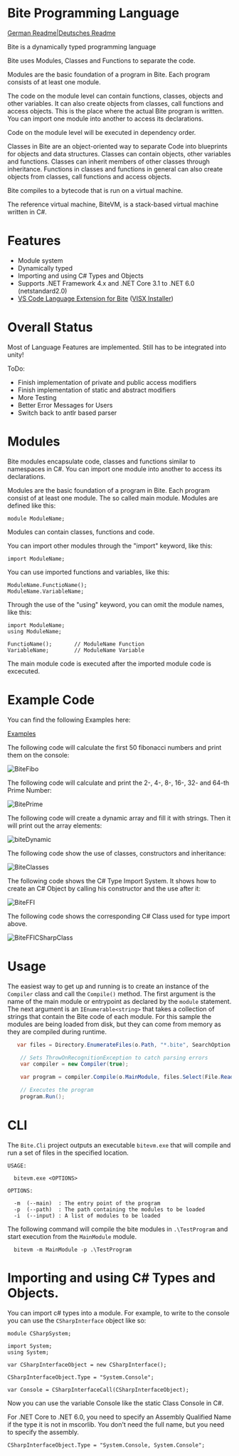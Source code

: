 # Bite Programming Language
[German Readme|Deutsches Readme](https://github.com/Maximilian-Winter/Bite-Programming-Language/blob/master/README_DE.md)



Bite is a dynamically typed programming language

Bite uses Modules, Classes and Functions to separate the code.

Modules are the basic foundation of a program in Bite. Each program consists of at least one module. 

The code on the module level can contain functions, classes, objects and other variables. It can also create objects from classes, call functions and access objects. 
This is the place where the actual Bite program is written.
You can import one module into another to access its declarations.

Code on the module level will be executed in dependency order. 

Classes in Bite are an object-oriented way to separate Code into blueprints for objects and data structures. Classes can contain objects, other variables and functions. Classes can inherit members of other classes through inheritance. Functions in classes and functions in general can also create objects from classes, call functions and access objects. 


Bite compiles to a bytecode that is run on a virtual machine.

The reference virtual machine, BiteVM, is a stack-based virtual machine written in C#.

# Features

* Module system
* Dynamically typed
* Importing  and using C# Types and Objects
* Supports .NET Framework 4.x and .NET Core 3.1 to .NET 6.0 (netstandard2.0)
* [VS Code Language Extension for Bite](https://github.com/Maximilian-Winter/Bite-Language-Extension-for-VS-Code) ([VISX Installer](https://github.com/Maximilian-Winter/Bite-Language-Extension-for-VS-Code/releases))

# Overall Status
Most of Language Features are implemented.
Still has to be integrated into unity!

ToDo:
* Finish implementation of private and public access modifiers
* Finish implementation of static and abstract modifiers
* More Testing
* Better Error Messages for Users
* Switch back to antlr based parser 

# Modules
Bite modules encapsulate code, classes and functions similar to namespaces in C#. You can import one module into another to access its declarations.

Modules are the basic foundation of a program in Bite. Each program consist of at least one module. The so called main module. Modules are defined like this:
```
module ModuleName;
```


Modules can contain classes, functions and code.

You can import other modules through the "import" keyword, like this:
```
import ModuleName;
```


You can use imported functions and variables, like this:
```
ModuleName.FunctioName();
ModuleName.VariableName;
```


Through the use of the "using" keyword, you can omit the module names, like this:
```
import ModuleName;
using ModuleName;

FunctioName();       // ModuleName Function
VariableName;        // ModuleName Variable
```

The main module code is executed after the imported module code is excecuted.


# Example Code

You can find the following Examples here:

[Examples](https://github.com/Maximilian-Winter/Bite-Programming-Language/blob/master/TestApp/TestProgram/MainModule.bite)


The following code will calculate the first 50 fibonacci numbers and print them on the console:

![BiteFibo](https://user-images.githubusercontent.com/24946356/162203003-13b87476-4d38-4187-9b76-fbdcc2ae5c6a.PNG)






The following code will calculate and print the 2-, 4-, 8-, 16-, 32- and 64-th Prime Number:

![BitePrime](https://user-images.githubusercontent.com/24946356/161903979-3d4cbdc5-8d22-4bcd-9719-a75428227d6a.PNG)






The following code will create a dynamic array and fill it with strings. Then it will print out the array elements:

![biteDynamic](https://user-images.githubusercontent.com/24946356/161903997-fe14fa25-9b80-4962-aeec-a977052b834a.PNG)





The following code show the use of classes, constructors and inheritance:

![BiteClasses](https://user-images.githubusercontent.com/24946356/162202377-444a4156-d257-48bc-b3ba-7dfdd215ff7e.PNG)






The following code shows the C# Type Import System. It shows how to create an C# Object by calling his constructor and the use after it:

![BiteFFI](https://user-images.githubusercontent.com/24946356/161910038-cfa41e5d-ecb6-4e75-a912-2a7517dfe967.PNG)



The following code shows the corresponding C# Class used for type import above. 

![BiteFFICSharpClass](https://user-images.githubusercontent.com/24946356/161909903-f045b75f-734a-4de3-8203-d47644a8c8d4.PNG)



# Usage

The easiest way to get up and running is to create an instance of the `Compiler` class and call the `Compile()` method.  The first argument is the name of the main module or entrypoint as declared by the `module` statement. The next argument is an `IEnumerable<string>` that takes a collection of strings that contain the Bite code of each module. For this sample the modules are being loaded from disk, but they can come from memory as they are compiled during runtime.

```c#
   var files = Directory.EnumerateFiles(o.Path, "*.bite", SearchOption.AllDirectories);

    // Sets ThrowOnRecognitionException to catch parsing errors
    var compiler = new Compiler(true);

    var program = compiler.Compile(o.MainModule, files.Select(File.ReadAllText));

    // Executes the program
    program.Run();
```

# CLI

The `Bite.Cli` project outputs an executable `bitevm.exe` that will compile and run a set of files in the specified location.

```
USAGE:

  bitevm.exe <OPTIONS>

OPTIONS:

  -m  (--main)  : The entry point of the program
  -p  (--path)  : The path containing the modules to be loaded
  -i  (--input) : A list of modules to be loaded
```

The following command will compile the bite modules in `.\TestProgram` and start execution from the `MainModule` module.

```
  bitevm -m MainModule -p .\TestProgram
```


# Importing and using C# Types and Objects.

You can import c# types into a module. For example, to write to the console you can use the `CSharpInterface` object like so:

```
module CSharpSystem;

import System;
using System;

var CSharpInterfaceObject = new CSharpInterface();

CSharpInterfaceObject.Type = "System.Console";

var Console = CSharpInterfaceCall(CSharpInterfaceObject);
```
Now you can use the variable Console like the static Class Console in C#.



For .NET Core to .NET 6.0, you need to specify an Assembly Qualified Name if the type it is not in mscorlib. You don't need the full name, but you need to specify the assembly.

```
CSharpInterfaceObject.Type = "System.Console, System.Console";
```
